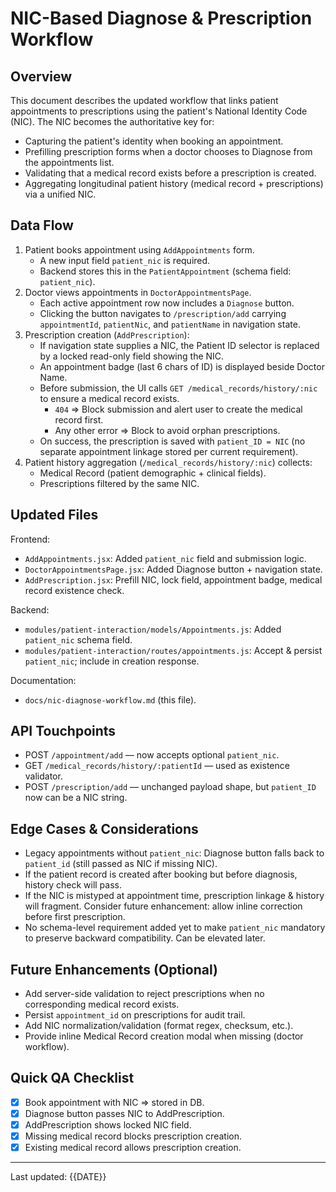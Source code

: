 # NIC-Based Diagnose & Prescription Workflow

## Overview
This document describes the updated workflow that links patient appointments to prescriptions using the patient's National Identity Code (NIC). The NIC becomes the authoritative key for:
- Capturing the patient's identity when booking an appointment.
- Prefilling prescription forms when a doctor chooses to Diagnose from the appointments list.
- Validating that a medical record exists before a prescription is created.
- Aggregating longitudinal patient history (medical record + prescriptions) via a unified NIC.

## Data Flow
1. Patient books appointment using `AddAppointments` form.
   - A new input field `patient_nic` is required.
   - Backend stores this in the `PatientAppointment` (schema field: `patient_nic`).
2. Doctor views appointments in `DoctorAppointmentsPage`.
   - Each active appointment row now includes a `Diagnose` button.
   - Clicking the button navigates to `/prescription/add` carrying `appointmentId`, `patientNic`, and `patientName` in navigation state.
3. Prescription creation (`AddPrescription`):
   - If navigation state supplies a NIC, the Patient ID selector is replaced by a locked read-only field showing the NIC.
   - An appointment badge (last 6 chars of ID) is displayed beside Doctor Name.
   - Before submission, the UI calls `GET /medical_records/history/:nic` to ensure a medical record exists.
     - `404` => Block submission and alert user to create the medical record first.
     - Any other error => Block to avoid orphan prescriptions.
   - On success, the prescription is saved with `patient_ID = NIC` (no separate appointment linkage stored per current requirement).
4. Patient history aggregation (`/medical_records/history/:nic`) collects:
   - Medical Record (patient demographic + clinical fields).
   - Prescriptions filtered by the same NIC.

## Updated Files
Frontend:
- `AddAppointments.jsx`: Added `patient_nic` field and submission logic.
- `DoctorAppointmentsPage.jsx`: Added Diagnose button + navigation state.
- `AddPrescription.jsx`: Prefill NIC, lock field, appointment badge, medical record existence check.

Backend:
- `modules/patient-interaction/models/Appointments.js`: Added `patient_nic` schema field.
- `modules/patient-interaction/routes/appointments.js`: Accept & persist `patient_nic`; include in creation response.

Documentation:
- `docs/nic-diagnose-workflow.md` (this file).

## API Touchpoints
- POST `/appointment/add` — now accepts optional `patient_nic`.
- GET `/medical_records/history/:patientId` — used as existence validator.
- POST `/prescription/add` — unchanged payload shape, but `patient_ID` now can be a NIC string.

## Edge Cases & Considerations
- Legacy appointments without `patient_nic`: Diagnose button falls back to `patient_id` (still passed as NIC if missing NIC).
- If the patient record is created after booking but before diagnosis, history check will pass.
- If the NIC is mistyped at appointment time, prescription linkage & history will fragment. Consider future enhancement: allow inline correction before first prescription.
- No schema-level requirement added yet to make `patient_nic` mandatory to preserve backward compatibility. Can be elevated later.

## Future Enhancements (Optional)
- Add server-side validation to reject prescriptions when no corresponding medical record exists.
- Persist `appointment_id` on prescriptions for audit trail.
- Add NIC normalization/validation (format regex, checksum, etc.).
- Provide inline Medical Record creation modal when missing (doctor workflow).

## Quick QA Checklist
- [x] Book appointment with NIC => stored in DB.
- [x] Diagnose button passes NIC to AddPrescription.
- [x] AddPrescription shows locked NIC field.
- [x] Missing medical record blocks prescription creation.
- [x] Existing medical record allows prescription creation.

---
Last updated: {{DATE}}
